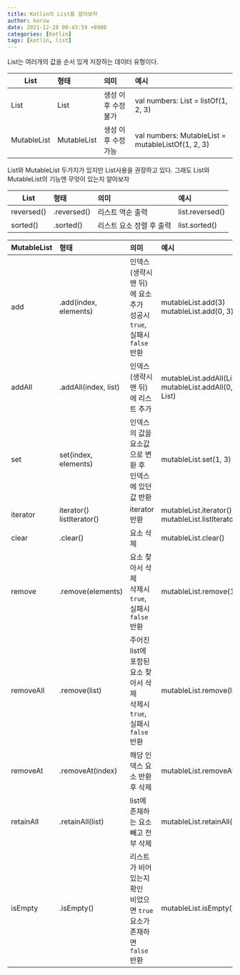 ```yaml
---
title: Kotlin의 List를 알아보자
author: korsw
date: 2021-12-28 00:43:59 +0900
categories: [Kotlin]
tags: [kotlin, list]
---
```


List는 여러개의 값을 순서 있게 저장하는 데이터 유형이다.<br/>

| List | 형태 | 의미 | 예시 |
|---|:---|:---|:---|
| List | List<T> | 생성 이후 수정 불가 | val numbers: List<Int> = listOf(1, 2, 3) |
| MutableList | MutableList<T> | 생성 이후 수정 가능 | val numbers: MutableList<Int> = mutableListOf(1, 2, 3) |

List와 MutableList 두가지가 있지만 List사용을 권장하고 있다. 그래도 List와 MutableList의 기능엔 무엇이 있는지 알아보자 

| List | 형태 | 의미 | 예시 |
|---|:---|:---|:---|
| reversed() | .reversed() | 리스트 역순 출력 | list.reversed() |
| sorted() | .sorted() | 리스트 요소 정렬 후 출력 | list.sorted() |


| MutableList | 형태 | 의미 | 예시 |
|---|:---|:---|:---|
| add | .add(index, elements) | 인덱스(생략시 맨 뒤)에 요소 추가<br/>성공시 `true`, 실패시 `false` 반환 | mutableList.add(3)<br/>mutableList.add(0, 3) |
| addAll | .addAll(index, list) | 인덱스(생략시 맨 뒤)에 리스트 추가 | mutableList.addAll(List)<br/>mutableList.addAll(0, List) |
| set | set(index, elements) | 인덱스의 값을 요소값으로 변환 후<br/>인덱스에 있던 값 반환 | mutableList.set(1, 3) |
| iterator<br/> | iterator()<br/>listIterator() | iterator 반환 | mutableList.iterator()<br/>mutableList.listIterator() |
| clear | .clear() | 요소 삭제 | mutableList.clear() |
| remove | .remove(elements) | 요소 찾아서 삭제<br/>삭제시 `true`, 실패시 `false` 반환 | mutableList.remove(1) |
| removeAll | .remove(list) | 주어진 list에 포함된 요소 찾아서 삭제<br/>삭제시 `true`, 실패시 `false` 반환 | mutableList.remove(list) |
| removeAt | .removeAt(index) | 해당 인덱스 요소 반환 후 삭제 | mutableList.removeAt(1) |
| retainAll | .retainAll(list) | list에 존재하는 요소 빼고 전부 삭제 | mutableList.retainAll(list) |
| isEmpty | .isEmpty() | 리스트가 비어있는지 확인<br/>비었으면 `true` 요소가 존재하면 `false` 반환 | mutableList.isEmpty() |







